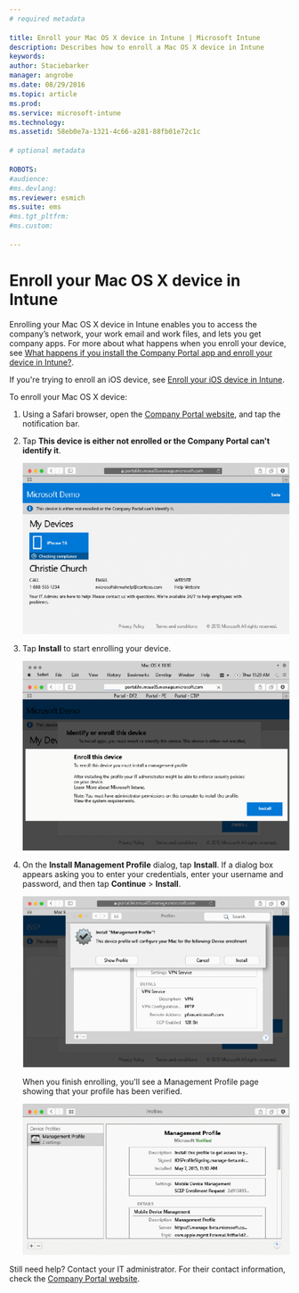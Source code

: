 ```yaml
---
# required metadata

title: Enroll your Mac OS X device in Intune | Microsoft Intune
description: Describes how to enroll a Mac OS X device in Intune
keywords:
author: Staciebarker
manager: angrobe
ms.date: 08/29/2016
ms.topic: article
ms.prod:
ms.service: microsoft-intune
ms.technology:
ms.assetid: 58eb0e7a-1321-4c66-a281-88fb01e72c1c

# optional metadata

ROBOTS:
#audience:
#ms.devlang:
ms.reviewer: esmich
ms.suite: ems
#ms.tgt_pltfrm:
#ms.custom:

---
```



# Enroll your Mac OS X device in Intune

Enrolling your Mac OS X device in Intune enables you to access the company’s network, your work email and work files, and lets you get company apps. For more about what happens when you enroll your device, see [What happens if you install the Company Portal app and enroll your device in Intune?](what-happens-if-you-install-the-company-portal-app-and-enroll-your-device-in-intune-ios.md).

If you're trying to enroll an iOS device, see [Enroll your iOS device in Intune](enroll-your-device-in-intune-ios.md).


To enroll your Mac OS X device:

1.  Using a Safari browser, open the [Company Portal website](https://portal.manage.microsoft.com), and tap the notification bar.

2.  Tap **This device is either not enrolled or the Company Portal can't identify it**.

	![device-not-enrolled](./media/1-macosx-enroll-tap-enroll.png)

3.  Tap **Install** to start enrolling your device.

   	![tap-install-to-enroll](./media/2-macosx-enroll--install-button.png)

4.  On the **Install Management Profile** dialog, tap **Install**. If a dialog box appears asking you to enter your credentials, enter your username and password, and then tap **Continue** &gt; **Install**.

  	![install-management-profile](./media/3-macosx-enroll-tap-install.png)

	When you finish enrolling, you'll see a Management Profile page showing that your profile has been verified.

	![management-profile-verified](./media/4-macosx-enroll-done.png)

Still need help? Contact your IT administrator. For their contact information, check the [Company Portal website](http://portal.manage.microsoft.com).


